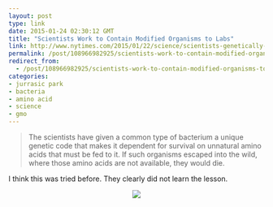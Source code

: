 ```yaml
---
layout: post
type: link
date: 2015-01-24 02:30:12 GMT
title: "Scientists Work to Contain Modified Organisms to Labs"
link: http://www.nytimes.com/2015/01/22/science/scientists-genetically-modified-organisms-bioengineering.html
permalink: /post/108966982925/scientists-work-to-contain-modified-organisms-to
redirect_from: 
  - /post/108966982925/scientists-work-to-contain-modified-organisms-to
categories:
- jurrasic park
- bacteria
- amino acid
- science
- gmo
---
```

<blockquote>The scientists have given a common type of bacterium a unique genetic code that makes it dependent for survival on unnatural amino acids that must be fed to it. If such organisms escaped into the wild, where those amino acids are not available, they would die.</blockquote>
<p>I think this was tried before. They clearly did not learn the lesson.</p><p style="text-align:center">
<img src="http://3.bp.blogspot.com/-p9r8sEX6uE4/T_KFV_nMMCI/AAAAAAAACKM/MP8X9TG6MnU/s1600/1993+jurassic+park+2.jpg" /></p>